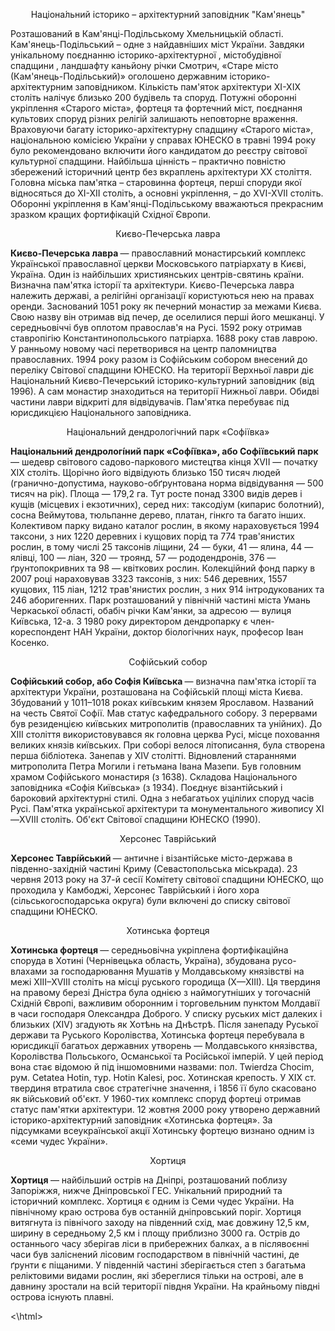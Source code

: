 <!DOCTYPE html>
<html>
<head> <title> Сім чудес України </title> </head>
<body>
<p align = "center"> Націона́льний історико – архітектурний заповідник "Кам'янець" 
</p>
<p> Розташований в Кам'янці-Подільському Хмельницькій області. Кам'янець-Подільський – одне з найдавніших міст України. Завдяки унікальному поєднанню історико-архітектурної , містобудівної спадщини , ландшафту каньйону річки Смотрич, «Старе місто (Кам'янець-Подільський)» оголошено державним історико-архітектурним заповідником. Кількість пам'яток архітектури XI-XIX століть налічує близько 200 будівель та споруд. Потужні оборонні укріплення «Старого міста», фортеця та фортечний міст, поєднання культових споруд різних релігій залишають неповторне враження. Враховуючи багату історико-архітектурну спадщину «Старого міста», національною комісією України у справах ЮНЕСКО в травні 1994 року було рекомендовано включити його кандидатом до реєстру світової культурної спадщини. Найбільша цінність – практично повністю збережений історичний центр без вкраплень архітектури XX століття. Головна міська пам'ятка – старовинна фортеця, перші споруди якої відносяться до XI-XII століть, а основні укріплення, – до XVI-XVII століть. Оборонні укріплення в Кам'янці-Подільському вважаються прекрасним зразком кращих фортифікацій Східної Європи. 
</p>
<p align = "center">  Києво-Печерська лавра
</p>
<p> <strong> Києво-Печерська лавра </strong> — православний монастирський комплекс Української православної церкви Московського патріархату в Києві, Україна. Один із найбільших християнських центрів-святинь країни. Визначна пам'ятка історії та архітектури. Києво-Печерська лавра належить державі, а релігійні організації користуються нею на правах оренди. Заснований 1051 року як печерний монастир за межами Києва. Свою назву він отримав від печер, де оселилися перші його мешканці. У середньовіччі був оплотом православ'я на Русі. 1592 року отримав ставропігію Константинопольського патріарха. 1688 року став лаврою. У ранньому новому часі перетворився на центр паломництва православних. 1994 року разом із Софійським собором внесений до переліку Світової спадщини ЮНЕСКО. На території Верхньої лаври діє Національний Києво-Печерський історико-культурний заповідник (від 1996). А сам монастир знаходиться на території Нижньої лаври. Обидві частини лаври відкриті для відвідувачів. Пам'ятка перебуває під юрисдикцією Національного заповідника. </p>
<p align = "center"> Національний дендрологічний парк «Софіївка» 
</p>
<p> <strong> Національний дендрологі́ний парк «Софі́ївка», або Софіївський парк </strong> — шедевр світового садово-паркового мистецтва кінця XVII — початку XIX століть. Щорічно його відвідують близько 150 тисяч людей (гранично-допустима, науково-обґрунтована норма відвідування — 500 тисяч на рік). Площа — 179,2 га. Тут росте понад 3300 видів дерев і кущів (місцевих і екзотичних), серед них: таксодіум (кипарис болотний), сосна Веймутова, тюльпанне дерево, платан, гінкго та багато інших. Колективом парку видано каталог рослин, в якому нараховується 1994 таксони, з них 1220 деревних і кущових порід та 774 трав'янистих рослин, в тому числі 25 таксонів ліщини, 24 — буки, 41 — ялина, 44 — ялівці, 100 — ліан, 320 — троянд, 57 — рододендронів, 376 — ґрунтопокривних та 98 — квіткових рослин. Колекційний фонд парку в 2007 році нараховував 3323 таксонів, з них: 546 деревних, 1557 кущових, 115 ліан, 1212 трав'янистих рослин, з них 914 інтродукованих та 246 аборигенних. Парк розташований у північній частині міста Умань Черкаської області, обабіч річки Кам'янки, за адресою — вулиця Київська, 12-а. З 1980 року директором дендропарку є член-кореспондент НАН України, доктор біологічних наук, професор Іван Косенко.
</p>
<p align = "center"> Софійський собор 
</p>
<p> <strong> Софійський собор, або Софія Київська </strong> — визначна пам'ятка історії та архітектури України, розташована на Софійській площі міста Києва. Збудований у 1011–1018 роках київським князем Ярославом. Названий на честь Святої Софії. Мав статус кафедрального собору. З перервами був резиденцією київських митрополитів (православних та унійних). До XIII століття використовувався як головна церква Русі, місце поховання великих князів київських. При соборі велося літописання, була створена перша бібліотека. Занепав у XIV столітті. Відновлений стараннями митрополита Петра Могили і гетьмана Івана Мазепи. Був головним храмом Софійського монастиря (з 1638). Складова Національного заповідника «Софія Київська» (з 1934). Поєднує візантійський і бароковий архітектурні стилі. Одна з небагатьох уцілілих споруд часів Русі. Пам'ятка української архітектури та монументального живопису XI—XVIII століть. Об'єкт Світової спадщини ЮНЕСКО (1990).
</p>
<p align = "center"> Херсонес Таврійський
</p>
<p> <strong> Херсонес Таврі́йський </strong> — античне і візантійське місто-держава в південно-західній частині Криму (Севастопольська міськрада). 23 червня 2013 року на 37-й сесії Комітету світової спадщини ЮНЕСКО, що проходила у Камбоджі, Херсонес Таврійський і його хора (сільськогосподарська округа) були включені до списку світової спадщини ЮНЕСКО.
</p>
<p align = "center"> Хотинська фортеця
</p>
<p> <strong> Хотинська фортеця </strong> — середньовічна укріплена фортифікаційна споруда в Хотині (Чернівецька область, Україна), збудована русо-влахами за господарювання Мушатів у Молдавському князівстві на межі XIII–XVIII століть на місці руського городища (Х—ХІІІ). Ця твердиня на правому березі Дністра була однією з наймогутніших у тогочасній Східній Європі, важливим оборонним і торговельним пунктом Молдавії в часи господаря Олександра Доброго. У списку руських міст далеких і близьких (XIV) згадують як Хотѣнь на Днѣстрѣ. Після занепаду Руської держави та Руського Королівства, Хотинська фортеця перебувала в юрисдикції багатьох державних утворень — Молдавського князівства, Королівства Польського, Османської та Російської імперій. У цей період вона стає відомою й під іншомовними назвами: пол. Twierdza Chocim, рум. Cetatea Hotin, тур. Hotin Kalesi, рос. Хотинская крепость. У ХІХ ст. твердиня втратила своє стратегічне значення, і 1856 її було скасовано як військовий об'єкт. У 1960-тих комплекс споруд фортеці отримав статус пам'ятки архітектури. 12 жовтня 2000 року утворено державний історико-архітектурний заповідник «Хотинська фортеця». За підсумками всеукраїнської акції Хотинську фортецю визнано одним із «семи чудес України».
</p>
<p align = "center"> Хортиця
</p>
<p> <strong> Хортиця </strong> — найбільший острів на Дніпрі, розташований поблизу Запоріжжя, нижче Дніпровської ГЕС. Унікальний природний та історичний комплекс. Хортиця є одним із Семи чудес України. На північному краю острова був останній дніпровський поріг. Хортиця витягнута із північого заходу на південний схід, має довжину 12,5 км, ширину в середньому 2,5 км і площу приблизно 3000 га. Острів до останнього часу зберігав ліси в прибережних балках, а в післявоєнні часи був заліснений лісовим господарством в північній частині, де ґрунти є піщаними. У південній частині зберігається степ з багатьма реліктовими видами рослин, які збереглися тільки на острові, але в давнину зростали на всій території півдня України. На крайньому півдні острова існують плавні.
</p>
</body>
<\html>














